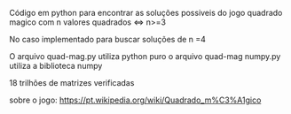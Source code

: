 Código em python para encontrar as soluções possiveis do jogo quadrado magico com n valores quadrados <=> n>=3

No caso implementado para buscar soluções de n =4

O arquivo quad-mag.py utiliza python puro
o arquivo quad-mag numpy.py utiliza a biblioteca numpy

18 trilhões de matrizes verificadas

sobre o jogo: https://pt.wikipedia.org/wiki/Quadrado_m%C3%A1gico
